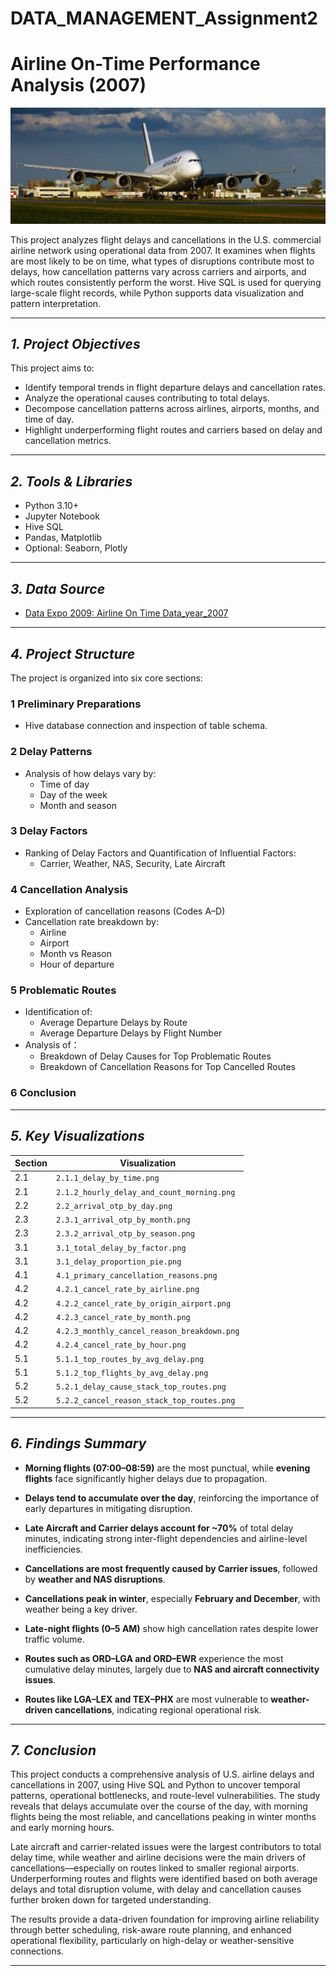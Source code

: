 # DATA_MANAGEMENT_Assignment2
# Airline On-Time Performance Analysis (2007)
 <p align="center">
  <img src="pic/flypic.jpg"/>
</p> 

This project analyzes flight delays and cancellations in the U.S. commercial airline network using operational data from 2007. It examines when flights are most likely to be on time, what types of disruptions contribute most to delays, how cancellation patterns vary across carriers and airports, and which routes consistently perform the worst. Hive SQL is used for querying large-scale flight records, while Python supports data visualization and pattern interpretation.


---
## *1. Project Objectives*

This project aims to:

- Identify temporal trends in flight departure delays and cancellation rates.
- Analyze the operational causes contributing to total delays.
- Decompose cancellation patterns across airlines, airports, months, and time of day.
- Highlight underperforming flight routes and carriers based on delay and cancellation metrics.

---

## *2. Tools & Libraries*

- Python 3.10+
- Jupyter Notebook
- Hive SQL
- Pandas, Matplotlib
- Optional: Seaborn, Plotly

---

## *3. Data Source*

- [Data Expo 2009: Airline On Time Data_year_2007](https://www.kaggle.com/datasets/wenxingdi/data-expo-2009-airline-on-time-data/data?select=2007.csv)

---

## *4. Project Structure*

The project is organized into six core sections:

### 1 Preliminary Preparations
- Hive database connection and inspection of table schema.

### 2 Delay Patterns
- Analysis of how delays vary by:
  - Time of day
  - Day of the week
  - Month and season

### 3 Delay Factors
- Ranking of Delay Factors and Quantification of Influential Factors:
  - Carrier, Weather, NAS, Security, Late Aircraft

### 4 Cancellation Analysis
- Exploration of cancellation reasons (Codes A–D)
- Cancellation rate breakdown by:
  - Airline
  - Airport
  - Month vs Reason
  - Hour of departure

### 5 Problematic Routes
- Identification of:
  - Average Departure Delays by Route
  - Average Departure Delays by Flight Number
- Analysis of：
  - Breakdown of Delay Causes for Top Problematic Routes 
  - Breakdown of Cancellation Reasons for Top Cancelled Routes

### 6 Conclusion

---
## *5. Key Visualizations*

| Section | Visualization |
|---------|----------------|
| 2.1 | `2.1.1_delay_by_time.png` |
| 2.1 | `2.1.2_hourly_delay_and_count_morning.png` |
| 2.2 | `2.2_arrival_otp_by_day.png` |
| 2.3 | `2.3.1_arrival_otp_by_month.png` |
| 2.3 | `2.3.2_arrival_otp_by_season.png` |
| 3.1 | `3.1_total_delay_by_factor.png` |
| 3.1 | `3.1_delay_proportion_pie.png` |
| 4.1 | `4.1_primary_cancellation_reasons.png` |
| 4.2 | `4.2.1_cancel_rate_by_airline.png` |
| 4.2 | `4.2.2_cancel_rate_by_origin_airport.png` |
| 4.2 | `4.2.3_cancel_rate_by_month.png` |
| 4.2 | `4.2.3_monthly_cancel_reason_breakdown.png` |
| 4.2 | `4.2.4_cancel_rate_by_hour.png` |
| 5.1 | `5.1.1_top_routes_by_avg_delay.png` |
| 5.1 | `5.1.2_top_flights_by_avg_delay.png` |
| 5.2 | `5.2.1_delay_cause_stack_top_routes.png` |
| 5.2 | `5.2.2_cancel_reason_stack_top_routes.png` |

 ---


## *6. Findings Summary*

- **Morning flights (07:00–08:59)** are the most punctual, while **evening flights** face significantly higher delays due to propagation.
- **Delays tend to accumulate over the day**, reinforcing the importance of early departures in mitigating disruption.

- **Late Aircraft and Carrier delays account for ~70%** of total delay minutes, indicating strong inter-flight dependencies and airline-level inefficiencies.
- **Cancellations are most frequently caused by Carrier issues**, followed by **weather and NAS disruptions**.

- **Cancellations peak in winter**, especially **February and December**, with weather being a key driver.
- **Late-night flights (0–5 AM)** show high cancellation rates despite lower traffic volume.

- **Routes such as ORD–LGA and ORD–EWR** experience the most cumulative delay minutes, largely due to **NAS and aircraft connectivity issues**.
- **Routes like LGA–LEX and TEX–PHX** are most vulnerable to **weather-driven cancellations**, indicating regional operational risk.


---

## *7. Conclusion*


This project conducts a comprehensive analysis of U.S. airline delays and cancellations in 2007, using Hive SQL and Python to uncover temporal patterns, operational bottlenecks, and route-level vulnerabilities. The study reveals that delays accumulate over the course of the day, with morning flights being the most reliable, and cancellations peaking in winter months and early morning hours.


Late aircraft and carrier-related issues were the largest contributors to total delay time, while weather and airline decisions were the main drivers of cancellations—especially on routes linked to smaller regional airports. Underperforming routes and flights were identified based on both average delays and total disruption volume, with delay and cancellation causes further broken down for targeted understanding.


The results provide a data-driven foundation for improving airline reliability through better scheduling, risk-aware route planning, and enhanced operational flexibility, particularly on high-delay or weather-sensitive connections.

---

